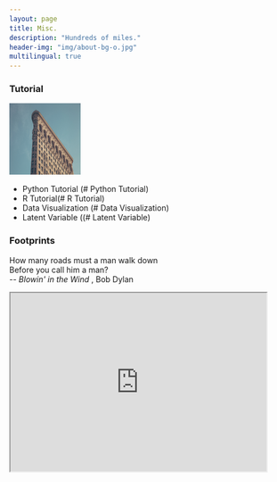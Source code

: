 ```yaml
---
layout: page
title: Misc.
description: "Hundreds of miles."
header-img: "img/about-bg-o.jpg"
multilingual: true
---
```


### Tutorial 
<img src="img/10.jpg" alt="Flowers in Chania"  style="width:128px;height:128px;"> 


* Python Tutorial (# Python Tutorial)
* R Tutorial(# R Tutorial)
* Data Visualization (# Data Visualization)
* Latent Variable ((# Latent Variable)


### Footprints 

<p class="message" align="left">
  How many roads must a man walk down<br>
  Before you call him a man?<br>
  --<i> Blowin' in the Wind </i>, Bob Dylan
</p>

<iframe src="https://www.google.com/maps/d/embed?mid=1mipXeTROxyXGCO7-LrqIvDfRgNgKZrXU" width="460" height="320"></iframe>


